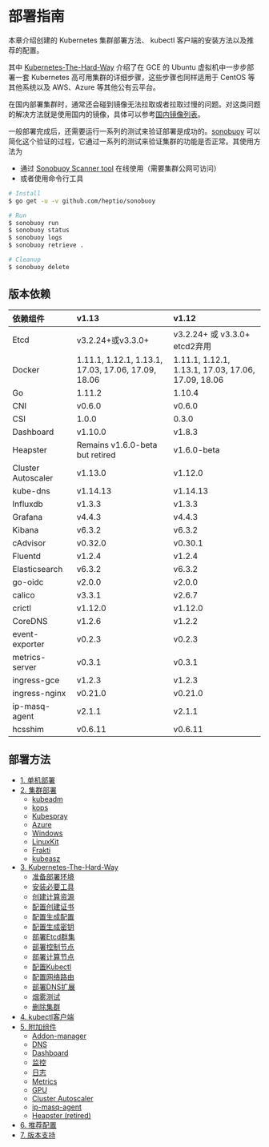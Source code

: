 # 部署指南

本章介绍创建的 Kubernetes 集群部署方法、 kubectl 客户端的安装方法以及推荐的配置。

其中 [Kubernetes-The-Hard-Way](k8s-hard-way/) 介绍了在 GCE 的 Ubuntu 虚拟机中一步步部署一套 Kubernetes 高可用集群的详细步骤，这些步骤也同样适用于 CentOS 等其他系统以及 AWS、Azure 等其他公有云平台。

在国内部署集群时，通常还会碰到镜像无法拉取或者拉取过慢的问题。对这类问题的解决方法就是使用国内的镜像，具体可以参考[国内镜像列表](../appendix/mirrors.md)。

一般部署完成后，还需要运行一系列的测试来验证部署是成功的。[sonobuoy](https://github.com/heptio/sonobuoy) 可以简化这个验证的过程，它通过一系列的测试来验证集群的功能是否正常。其使用方法为

* 通过 [Sonobuoy Scanner tool](https://scanner.heptio.com/) 在线使用（需要集群公网可访问）
* 或者使用命令行工具

```bash
# Install
$ go get -u -v github.com/heptio/sonobuoy

# Run
$ sonobuoy run
$ sonobuoy status
$ sonobuoy logs
$ sonobuoy retrieve .

# Cleanup
$ sonobuoy delete
```

## 版本依赖

| 依赖组件 | v1.13 | v1.12 |
| :--- | :--- | :--- |
| Etcd | v3.2.24+或v3.3.0+ | v3.2.24+ 或 v3.3.0+ etcd2弃用 |
| Docker | 1.11.1, 1.12.1, 1.13.1, 17.03, 17.06, 17.09, 18.06 | 1.11.1, 1.12.1, 1.13.1, 17.03, 17.06, 17.09, 18.06 |
| Go | 1.11.2 | 1.10.4 |
| CNI | v0.6.0 | v0.6.0 |
| CSI | 1.0.0 | 0.3.0 |
| Dashboard | v1.10.0 | v1.8.3 |
| Heapster | Remains v1.6.0-beta but retired | v1.6.0-beta |
| Cluster Autoscaler | v1.13.0 | v1.12.0 |
| kube-dns | v1.14.13 | v1.14.13 |
| Influxdb | v1.3.3 | v1.3.3 |
| Grafana | v4.4.3 | v4.4.3 |
| Kibana | v6.3.2 | v6.3.2 |
| cAdvisor | v0.32.0 | v0.30.1 |
| Fluentd | v1.2.4 | v1.2.4 |
| Elasticsearch | v6.3.2 | v6.3.2 |
| go-oidc | v2.0.0 | v2.0.0 |
| calico | v3.3.1 | v2.6.7 |
| crictl | v1.12.0 | v1.12.0 |
| CoreDNS | v1.2.6 | v1.2.2 |
| event-exporter | v0.2.3 | v0.2.3 |
| metrics-server | v0.3.1 | v0.3.1 |
| ingress-gce | v1.2.3 | v1.2.3 |
| ingress-nginx | v0.21.0 | v0.21.0 |
| ip-masq-agent | v2.1.1 | v2.1.1 |
| hcsshim | v0.6.11 | v0.6.11 |

## 部署方法

* [1. 单机部署](single.md)
* [2. 集群部署](cluster/)
  * [kubeadm](cluster/kubeadm.md)
  * [kops](cluster/kops.md)
  * [Kubespray](cluster/kubespray.md)
  * [Azure](cluster/azure.md)
  * [Windows](cluster/windows.md)
  * [LinuxKit](cluster/k8s-linuxkit.md)
  * [Frakti](../extension/cri/frakti.md)
  * [kubeasz](https://github.com/gjmzj/kubeasz)
* [3. Kubernetes-The-Hard-Way](k8s-hard-way/)
  * [准备部署环境](k8s-hard-way/01-prerequisites.md)
  * [安装必要工具](k8s-hard-way/02-client-tools.md)
  * [创建计算资源](k8s-hard-way/03-compute-resources.md)
  * [配置创建证书](k8s-hard-way/04-certificate-authority.md)
  * [配置生成配置](k8s-hard-way/05-kubernetes-configuration-files.md)
  * [配置生成密钥](k8s-hard-way/06-data-encryption-keys.md)
  * [部署Etcd群集](k8s-hard-way/07-bootstrapping-etcd.md)
  * [部署控制节点](k8s-hard-way/08-bootstrapping-kubernetes-controllers.md)
  * [部署计算节点](k8s-hard-way/09-bootstrapping-kubernetes-workers.md)
  * [配置Kubectl](k8s-hard-way/10-configuring-kubectl.md)
  * [配置网络路由](k8s-hard-way/11-pod-network-routes.md)
  * [部署DNS扩展](k8s-hard-way/12-dns-addon.md)
  * [烟雾测试](k8s-hard-way/13-smoke-test.md)
  * [删除集群](k8s-hard-way/14-cleanup.md)
* [4. kubectl客户端](kubectl.md)
* [5. 附加组件](addon-list/)
  * [Addon-manager](addon-list/addon-manager.md)
  * [DNS]()
  * [Dashboard](addon-list/dashboard.md)
  * [监控](addon-list/monitor.md)
  * [日志](addon-list/logging.md)
  * [Metrics](addon-list/metrics.md)
  * [GPU]()
  * [Cluster Autoscaler](addon-list/cluster-autoscaler.md)
  * [ip-masq-agent](addon-list/ip-masq-agent.md)
  * [Heapster \(retired\)](https://github.com/kubernetes-retired/heapster)
* [6. 推荐配置](kubernetes-configuration-best-practice.md)
* [7. 版本支持](upgrade.md)

